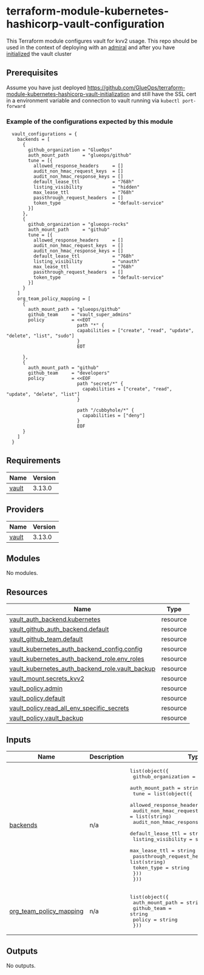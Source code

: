 <!-- BEGIN_TF_DOCS -->
# terraform-module-kubernetes-hashicorp-vault-configuration

This Terraform module configures vault for kvv2 usage. This repo should be used in the context of deploying with an [admiral](https://github.com/glueops/admiral) and after you have [initialized](https://github.com/GlueOps/terraform-module-kubernetes-hashicorp-vault-initialization) the vault cluster

## Prerequisites

Assume you have just deployed <https://github.com/GlueOps/terraform-module-kubernetes-hashicorp-vault-initialization> and still have the SSL cert in a environment variable and connection to vault running via `kubectl port-forward`

### Example of the configurations expected by this module

```hcl
  vault_configurations = {
    backends = [
      {
        github_organization = "GlueOps"
        auth_mount_path     = "glueops/github"
        tune = [{
          allowed_response_headers     = []
          audit_non_hmac_request_keys  = []
          audit_non_hmac_response_keys = []
          default_lease_ttl            = "768h"
          listing_visibility           = "hidden"
          max_lease_ttl                = "768h"
          passthrough_request_headers  = []
          token_type                   = "default-service"
        }]
      },
      {
        github_organization = "glueops-rocks"
        auth_mount_path     = "github"
        tune = [{
          allowed_response_headers     = []
          audit_non_hmac_request_keys  = []
          audit_non_hmac_response_keys = []
          default_lease_ttl            = "768h"
          listing_visibility           = "unauth"
          max_lease_ttl                = "768h"
          passthrough_request_headers  = []
          token_type                   = "default-service"
        }]
      }
    ]
    org_team_policy_mapping = [
      {
        auth_mount_path = "glueops/github"
        github_team     = "vault_super_admins"
        policy          = <<EOT
                          path "*" {
                          capabilities = ["create", "read", "update", "delete", "list", "sudo"]
                          }
                          EOT

      },
      {
        auth_mount_path = "github"
        github_team     = "developers"
        policy          = <<EOF
                          path "secret/*" {
                            capabilities = ["create", "read", "update", "delete", "list"]
                          }

                          path "/cubbyhole/*" {
                            capabilities = ["deny"]
                          }
                          EOF
      }
    ]
  }

```

## Requirements

| Name | Version |
|------|---------|
| <a name="requirement_vault"></a> [vault](#requirement\_vault) | 3.13.0 |

## Providers

| Name | Version |
|------|---------|
| <a name="provider_vault"></a> [vault](#provider\_vault) | 3.13.0 |

## Modules

No modules.

## Resources

| Name | Type |
|------|------|
| [vault_auth_backend.kubernetes](https://registry.terraform.io/providers/hashicorp/vault/3.13.0/docs/resources/auth_backend) | resource |
| [vault_github_auth_backend.default](https://registry.terraform.io/providers/hashicorp/vault/3.13.0/docs/resources/github_auth_backend) | resource |
| [vault_github_team.default](https://registry.terraform.io/providers/hashicorp/vault/3.13.0/docs/resources/github_team) | resource |
| [vault_kubernetes_auth_backend_config.config](https://registry.terraform.io/providers/hashicorp/vault/3.13.0/docs/resources/kubernetes_auth_backend_config) | resource |
| [vault_kubernetes_auth_backend_role.env_roles](https://registry.terraform.io/providers/hashicorp/vault/3.13.0/docs/resources/kubernetes_auth_backend_role) | resource |
| [vault_kubernetes_auth_backend_role.vault_backup](https://registry.terraform.io/providers/hashicorp/vault/3.13.0/docs/resources/kubernetes_auth_backend_role) | resource |
| [vault_mount.secrets_kvv2](https://registry.terraform.io/providers/hashicorp/vault/3.13.0/docs/resources/mount) | resource |
| [vault_policy.admin](https://registry.terraform.io/providers/hashicorp/vault/3.13.0/docs/resources/policy) | resource |
| [vault_policy.default](https://registry.terraform.io/providers/hashicorp/vault/3.13.0/docs/resources/policy) | resource |
| [vault_policy.read_all_env_specific_secrets](https://registry.terraform.io/providers/hashicorp/vault/3.13.0/docs/resources/policy) | resource |
| [vault_policy.vault_backup](https://registry.terraform.io/providers/hashicorp/vault/3.13.0/docs/resources/policy) | resource |

## Inputs

| Name | Description | Type | Default | Required |
|------|-------------|------|---------|:--------:|
| <a name="input_backends"></a> [backends](#input\_backends) | n/a | <pre>list(object({<br>    github_organization = string<br>    auth_mount_path     = string<br>    tune = list(object({<br>      allowed_response_headers     = list(string)<br>      audit_non_hmac_request_keys  = list(string)<br>      audit_non_hmac_response_keys = list(string)<br>      default_lease_ttl            = string<br>      listing_visibility           = string<br>      max_lease_ttl                = string<br>      passthrough_request_headers  = list(string)<br>      token_type                   = string<br>    }))<br>  }))</pre> | n/a | yes |
| <a name="input_org_team_policy_mapping"></a> [org\_team\_policy\_mapping](#input\_org\_team\_policy\_mapping) | n/a | <pre>list(object({<br>    auth_mount_path = string<br>    github_team     = string<br>    policy          = string<br>  }))</pre> | n/a | yes |

## Outputs

No outputs.
<!-- END_TF_DOCS -->